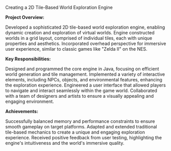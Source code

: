 Creating a 2D Tile-Based World Exploration Engine

**Project Overview:**

Developed a sophisticated 2D tile-based world exploration engine, enabling dynamic creation and exploration of virtual worlds.
Engine constructed worlds in a grid layout, comprised of individual tiles, each with unique properties and aesthetics.
Incorporated overhead perspective for immersive user experience, similar to classic games like "Zelda II" on the NES.

**Key Responsibilities:**

Designed and programmed the core engine in Java, focusing on efficient world generation and tile management.
Implemented a variety of interactive elements, including NPCs, objects, and environmental features, enhancing the exploration experience.
Engineered a user interface that allowed players to navigate and interact seamlessly within the game world.
Collaborated with a team of designers and artists to ensure a visually appealing and engaging environment.

**Achievements:**

Successfully balanced memory and performance constraints to ensure smooth gameplay on target platforms.
Adapted and extended traditional tile-based mechanics to create a unique and engaging exploration experience.
Received positive feedback from user testing, highlighting the engine's intuitiveness and the world's immersive quality.
